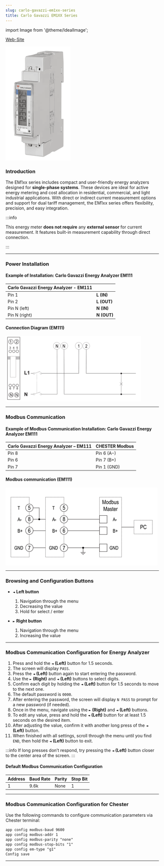 ```yaml
---
slug: carlo-gavazzi-em1xx-series
title: Carlo Gavazzi EM1XX Series
---
```


import Image from '@theme/IdealImage';

[Web-Site](https://www.gavazziautomation.com/en-global/product/EM111DINAV51XS1X)

![Carlo Gavazzi - EM111](carlo-gavazzi-em111.png)

### Introduction

The EM1xx series includes compact and user-friendly energy analyzers designed for **single-phase systems**. These devices are ideal for active energy metering and cost allocation in residential, commercial, and light industrial applications. With direct or indirect current measurement options and support for dual tariff management, the EM1xx series offers flexibility, precision, and easy integration.

:::info

This energy meter **does not require** any **external sensor** for current measurement. It features built-in measurement capability through direct connection.

:::

 ---

### Power Installation

#### Example of Installation: Carlo Gavazzi Energy Analyzer EM111

| **Carlo Gavazzi Energy Analyzer - EM111** | |
|----------------------------------------|-----------------------------------------------|
| Pin 1                                 | **L (IN)**                                         |
| Pin 2                                 | **L (OUT)**                                         |
| Pin N (left)                                | **N (IN)**                                         |
| Pin N (right)                                | **N (OUT)**                                         |

#### Connection Diagram (EM111)

![](carlo-gavazzi-em111-power.png)

---

### Modbus Communication

#### Example of Modbus Communication Installation: Carlo Gavazzi Energy Analyzer EM111

| **Carlo Gavazzi Energy Analyzer – EM111** | **CHESTER Modbus** |
|---------------------------|--------------------|
| Pin 8                     | Pin 6 (A−)      |
| Pin 6                     | Pin 7 (B+)        |
| Pin 7                    | Pin 1 (GND)        |

#### Modbus communication (EM111)

![](carlo-gavazzi-em111-modbus.png)

---

### Browsing and Configuration Buttons

* `◄` **Left button**
    1. Navigation through the menu
    2. Decreasing the value
    3. Hold for select / enter

* `►` **Right button**
    1. Navigation through the menu
    2. Increasing the value
---

### Modbus Communication Configuration for Energy Analyzer

1. Press and hold the `◄` **(Left)** button for 1.5 seconds.  
2. The screen will display `PASS`.  
3. Press the `◄` **(Left)** button again to start entering the password.  
4. Use the `►` **(Right)** and `◄` **(Left)** buttons to select digits.  
5. Confirm each digit by holding the `◄` **(Left)** button for 1.5 seconds to move to the next one.  
6. The default password is `0000`.  
7. After entering the password, the screen will display `N PASS` to prompt for a new password (if needed).  
8. Once in the menu, navigate using the `►` **(Right)** and `◄` **(Left)** buttons.  
9. To edit any value, press and hold the `◄` **(Left)** button for at least 1.5 seconds on the desired item.  
10. After adjusting the value, confirm it with another long press of the `◄` **(Left)** button.  
11. When finished with all settings, scroll through the menu until you find `END`, then hold the `◄` **(Left)** button to exit.  

:::info
If long presses don’t respond, try pressing the `◄` **(Left)** button closer to the center area of the screen.
:::


#### Default Modbus Communication Configuration

| Address | Baud Rate | Parity | Stop Bit |
|---------|-----------|--------|-----------|
| 1       | 9.6k      | None   | 1         |

---

### Modbus Communication Configuration for Chester

Use the following commands to configure communication parameters via Chester terminal:


```
app config modbus-baud 9600
app config modbus-addr 1
app config modbus-parity "none"
app config modbus-stop-bits "1"
app config em-type "g1"
Config save
```

---
